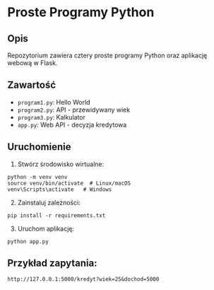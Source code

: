 # Proste Programy Python

## Opis
Repozytorium zawiera cztery proste programy Python oraz aplikację webową w Flask.

## Zawartość
- `program1.py`: Hello World
- `program2.py`: API - przewidywany wiek
- `program3.py`: Kalkulator
- `app.py`: Web API - decyzja kredytowa

## Uruchomienie
1. Stwórz środowisko wirtualne:
```
python -m venv venv
source venv/bin/activate  # Linux/macOS
venv\Scripts\activate   # Windows
```
2. Zainstaluj zależności:
```
pip install -r requirements.txt
```
3. Uruchom aplikację:
```
python app.py
```

## Przykład zapytania:
```
http://127.0.0.1:5000/kredyt?wiek=25&dochod=5000
```
